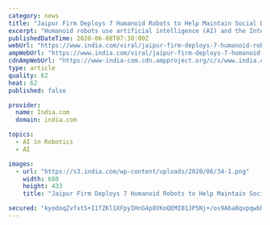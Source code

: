 ```yaml
---
category: news
title: "Jaipur Firm Deploys 7 Humanoid Robots to Help Maintain Social Distancing & Reduce Human Contact"
excerpt: "Humanoid robots use artificial intelligence (AI) and the Internet of Things (IoT ... They can even take the lift and reach an employee on another floor, said Chaudhary, adding when they start running out of power, they head straight towards the charging point."
publishedDateTime: 2020-06-08T07:38:00Z
webUrl: "https://www.india.com/viral/jaipur-firm-deploys-7-humanoid-robots-to-help-maintain-social-distancing-reduce-human-contact-4051968/"
ampWebUrl: "https://www.india.com/viral/jaipur-firm-deploys-7-humanoid-robots-to-help-maintain-social-distancing-reduce-human-contact-4051968/amp/"
cdnAmpWebUrl: "https://www-india-com.cdn.ampproject.org/c/s/www.india.com/viral/jaipur-firm-deploys-7-humanoid-robots-to-help-maintain-social-distancing-reduce-human-contact-4051968/amp/"
type: article
quality: 62
heat: 62
published: false

provider:
  name: India.com
  domain: india.com

topics:
  - AI in Robotics
  - AI

images:
  - url: "https://s3.india.com/wp-content/uploads/2020/06/34-1.png"
    width: 688
    height: 433
    title: "Jaipur Firm Deploys 7 Humanoid Robots to Help Maintain Social Distancing & Reduce Human Contact"

secured: "kyodoqZvfxtS+I1fZKl1XFpyIHnG4p8VKoQEMI01JP5Nj+/os9A6a8qvpqwbhlxfbscnBV63CHakuxeeDa4tv9xmSUifyuISlI2zN35NrOtNE1G5MAK4sPGyyxeM6KvU5B6S6D/7LnH7xROEsAGpiQ4ui+MH5Gp6wLj4zkch2UCrKeirtOklgNDT5SJ7FGVKqfBq8PLqlq7EEHqYD4rvTdFhW20l6tjwOO6K6UxrXtrR4y0rX0wGi2Y7dKz4+617l+aBssGWTP8PRLiZ8w2Yx/ZSj6v53+GGRkP9nAH+qxzHQJ1LvHgeR2g3D6HceClGpcRwuNYLoZYfGyRSMV0F7oD0dRtFX9jfg5Nv7F8/OS1V38k44lNA0H9cC3laUKJDwukf0nNeK2yDKQqza9JxyrGXiJ1678PXeKIAE7p8j55q60eTnFWAVzCdkoMa+OeM/HRP3wLdwnuev/ltxb63oMGJQoeOh2ASlKQwAu/kx5A=;VJs8DIKHkyH4Jc6oD0nXAw=="
---
```


